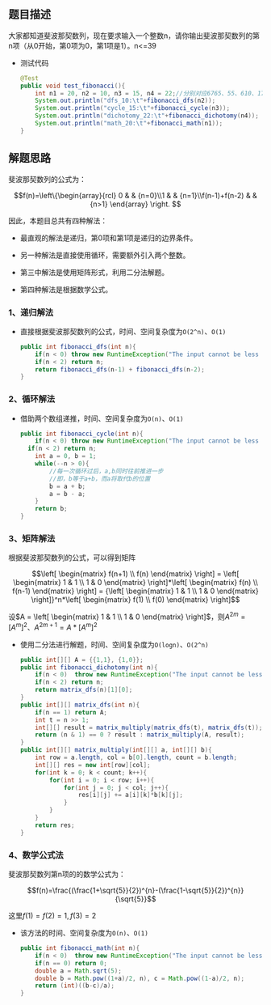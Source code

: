 ## 题目描述

大家都知道斐波那契数列，现在要求输入一个整数n，请你输出斐波那契数列的第n项（从0开始，第0项为0，第1项是1）。n<=39

* 测试代码

  ```java
  @Test
  public void test_fibonacci(){
      int n1 = 20, n2 = 10, n3 = 15, n4 = 22;//分别对应6765、55、610、17711
      System.out.println("dfs_10:\t"+fibonacci_dfs(n2));
      System.out.println("cycle_15:\t"+fibonacci_cycle(n3));
      System.out.println("dichotomy_22:\t"+fibonacci_dichotomy(n4));
      System.out.println("math_20:\t"+fibonacci_math(n1));
  }
  ```

  

## 解题思路

斐波那契数列的公式为：

$$f(n)=\left\{\begin{array}{rcl} 0 & & {n=0}\\1 & & {n=1}\\f(n-1)+f(n-2) & & {n>1} \end{array} \right. $$

因此，本题目总共有四种解法：

* 最直观的解法是递归，第0项和第1项是递归的边界条件。

* 另一种解法是直接使用循环，需要额外引入两个整数。
* 第三中解法是使用矩阵形式，利用二分法解题。
* 第四种解法是根据数学公式。

### 1、递归解法

* 直接根据斐波那契数列的公式，时间、空间复杂度为`O(2^n)`、`O(1)`

  ```java
  public int fibonacci_dfs(int n){
      if(n < 0) throw new RuntimeException("The input cannot be less than 0!");
      if(n < 2) return n;
      return fibonacci_dfs(n-1) + fibonacci_dfs(n-2);
  }
  ```

### 2、循环解法

* 借助两个数组递推，时间、空间复杂度为`O(n)`、`O(1)`

  ```java
  public int fibonacci_cycle(int n){
      if(n < 0) throw new RuntimeException("The input cannot be less than 0!");
    if(n < 2) return n;
      int a = 0, b = 1;
      while(--n > 0){
          //每一次循环过后，a,b同时往前推进一步
          //即，b等于a+b，而a将取代b的位置
          b = a + b;
          a = b - a; 
      }
      return b;
  }
  ```
  

### 3、矩阵解法

根据斐波那契数列的公式，可以得到矩阵

$$\left[ \begin{matrix} f(n+1) \\ f(n) \end{matrix} \right] = \left[ \begin{matrix} 1 & 1 \\ 1 & 0 \end{matrix} \right]*\left[ \begin{matrix} f(n) \\ f(n-1) \end{matrix} \right] = {\left[ \begin{matrix} 1 & 1 \\ 1 & 0 \end{matrix} \right]}^n*\left[ \begin{matrix} f(1) \\ f(0) \end{matrix} \right]$$

设$A = \left[ \begin{matrix} 1 & 1 \\ 1 & 0 \end{matrix} \right]$，则$A^{2m}=[A^m]^2、A^{2m+1}=A*[A^m]^2$

* 使用二分法进行解题，时间、空间复杂度为`O(logn)`、`O(2^n)`

  ```java
  public int[][] A = {{1,1}, {1,0}};
  public int fibonacci_dichotomy(int n){
      if(n < 0)  throw new RuntimeException("The input cannot be less than 0!");
      if(n < 2) return n;
      return matrix_dfs(n)[1][0];
  }
  public int[][] matrix_dfs(int n){
      if(n == 1) return A;
      int t = n >> 1;
      int[][] result = matrix_multiply(matrix_dfs(t), matrix_dfs(t));
      return (n & 1) == 0 ? result : matrix_multiply(A, result);
  }
  public int[][] matrix_multiply(int[][] a, int[][] b){
      int row = a.length, col = b[0].length, count = b.length;
      int[][] res = new int[row][col];
      for(int k = 0; k < count; k++){
          for(int i = 0; i < row; i++){
              for(int j = 0; j < col; j++){
                  res[i][j] += a[i][k]*b[k][j];
              }
          }
      }
      return res;
  }
  ```

### 4、数学公式法

斐波那契数列第n项的的数学公式为：

$$f(n)=\frac{(\frac{1+\sqrt{5}}{2})^{n}-(\frac{1-\sqrt{5}}{2})^{n}}{\sqrt{5}}$$

这里$f(1)=f(2)=1, f(3)=2$

* 该方法的时间、空间复杂度为`O(n)`、`O(1)`

  ```java
  public int fibonacci_math(int n){
      if(n < 0)  throw new RuntimeException("The input cannot be less than 0!");
      if(n == 0) return 0;
      double a = Math.sqrt(5);
      double b = Math.pow((1+a)/2, n), c = Math.pow((1-a)/2, n);
      return (int)((b-c)/a);
  }
  ```